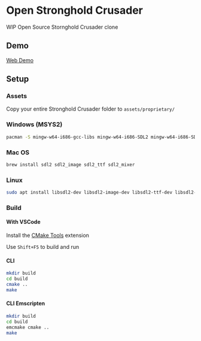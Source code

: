 # Open Stronghold Crusader

WIP Open Source Stornghold Crusader clone

## Demo

[Web Demo](https://adsgames.github.io/open-shc/)

## Setup

### Assets

Copy your entire Stronghold Crusader folder to `assets/proprietary/`

### Windows (MSYS2)

```bash
pacman -S mingw-w64-i686-gcc-libs mingw-w64-i686-SDL2 mingw-w64-i686-SDL2_mixer mingw-w64-i686-SDL2_image mingw-w64-i686-SDL2_ttf
```

### Mac OS

```bash
brew install sdl2 sdl2_image sdl2_ttf sdl2_mixer
```

### Linux

```bash
sudo apt install libsdl2-dev libsdl2-image-dev libsdl2-ttf-dev libsdl2-mixer-dev
```

### Build

#### With VSCode

Install the [CMake Tools](https://marketplace.visualstudio.com/items?itemName=ms-vscode.cmake-tools) extension

Use `Shift+F5` to build and run

#### CLI

```bash
mkdir build
cd build
cmake ..
make
```

#### CLI Emscripten

```bash
mkdir build
cd build
emcmake cmake ..
make
```

